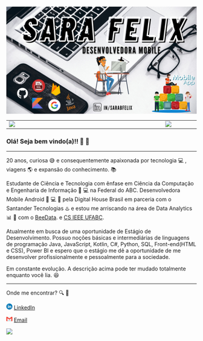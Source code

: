![capa github](https://github.com/sarafelix25/sarafelix/blob/master/imagens/sarafelix.png)  


<center>
  <table>
    <tr>
        <td><img width="400px" align="left" src="https://github-readme-stats.vercel.app/api/top-langs/?username=sarafelix25&hide=html&layout=compact&theme=buefy" /></td>
        <td><img width="495px" align="left" src="https://github-readme-stats.vercel.app/api?username=sarafelix25&theme=buefy"/></td>
    </tr>   
  </table>
</center>  

### Olá! Seja bem vindo(a)!! :rocket: :partying_face: 
---

20 anos, curiosa :sweat_smile: e consequentemente apaixonada por tecnologia :computer: , viagens  :earth_americas: e expansão do conhecimento. :books: 

Estudante de Ciência e Tecnologia com ênfase em Ciência da Computação e Engenharia de Informação :raising_hand: :computer: na Federal do ABC. Desenvolvedora Mobile Android  :iphone: :computer: :calling: pela Digital House Brasil em parceria com o Santander Tecnologias :hotsprings: e estou me arriscando na área de Data Analytics :bar_chart: :card_index: com o <a href="https://www.linkedin.com/company/beedata-usp/mycompany/"></a> [BeeData](https://www.linkedin.com/company/beedata-usp/mycompany/). e <a href="https://github.com/ieeecsufabc"></a> [CS IEEE UFABC](https://github.com/ieeecsufabc).

Atualmente em busca de uma oportunidade de Estágio de Desenvolvimento. Possuo noções básicas e intermediárias de linguagens de programação Java, JavaScript, Kotlin, C#, Python, SQL, Front-end(HTML e CSS), Power BI e espero que o estágio me dê a oportunidade de me desenvolver profissionalmente e pessoalmente para a sociedade.

Em constante evolução. A descrição acima pode ter mudado totalmente enquanto você lia. :laughing:

---

Onde me encontrar? :mag: :information_desk_person: 

<a href="https://www.linkedin.com/in/sarabfelix"><img src="https://github.com/sarafelix25/sarafelix/blob/master/imagens/linkedin.png" width="16"></img></a> [LinkedIn](https://www.linkedin.com/in/sarabfelix)  

<a href="mailto:sarabfelix1@gmail.com"><img src="https://github.com/sarafelix25/sarafelix/blob/master/imagens/gmail.png" width="16"></img></a> [Email](mailto:sarabfelix1@gmail.com)  

![](https://komarev.com/ghpvc/?username=sarafelix25&color=blue&style=flat)
